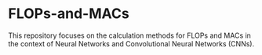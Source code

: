 # FLOPs-and-MACs
This repository focuses on the calculation methods for FLOPs and MACs in the context of Neural Networks and Convolutional Neural Networks (CNNs).
